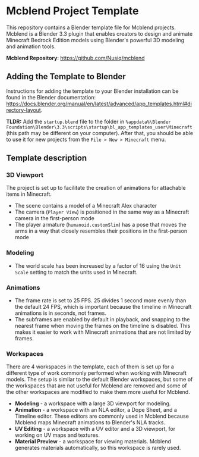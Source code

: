 # Mcblend Project Template

This repository contains a Blender template file for Mcblend projects. Mcblend
is a Blender 3.3 plugin that enables creators to design and animate Minecraft
Bedrock Edition models using Blender's powerful 3D modeling and animation
tools.

**Mcblend Repository**: https://github.com/Nusiq/mcblend

## Adding the Template to Blender

Instructions for adding the template to your Blender installation can be found
in the Blender documentation:
https://docs.blender.org/manual/en/latest/advanced/app_templates.html#directory-layout.

**TLDR:** Add the `startup.blend` file to the folder in
`%appdata%\Blender Foundation\Blender\3.3\scripts\startup\bl_app_templates_user\Minecraft`
(this path may be different on your computer). After that, you should be able
to use it for new projects from the `File > New > Minecraft` menu.

## Template description
### 3D Viewport

The project is set up to facilitate the creation of animations for attachable
items in Minecraft.

- The scene contains a model of a Minecraft Alex character
- The camera (`Player View`) is positioned in the same way as a Minecraft
  camera in the first-person mode
- The player armature (`humanoid.customSlim`) has a pose that moves the arms in
  a way that closely resembles their positions in the first-person mode

### Modeling

- The world scale has been increased by a factor of 16 using the `Unit Scale`
  setting to match the units used in Minecraft.

### Animations

- The frame rate is set to 25 FPS. 25 divides 1 second more evenly than the
  default 24 FPS, which is important because the timeline in Minecraft
  animations is in seconds, not frames.
- The subframes are enabled by default in playback, and snapping to the nearest
  frame when moving the frames on the timeline is disabled. This makes it
  easier to work with Minecraft animations that are not limited by frames.

### Workspaces

There are 4 workspaces in the template, each of them is set up for a different
type of work commonly performed when working with Minecraft models. The setup
is similar to the default Blender workspaces, but some of the workspaces that
are not useful for Mcblend are removed and some of the other workspaces are
modified to make them more useful for Mcblend.

- **Modeling** - a workspace with a large 3D viewport for modeling.
- **Animation** - a workspace with an NLA editor, a Dope Sheet, and a Timeline
  editor. These editors are commonly used in Mcblend because Mcblend maps
  Minecraft animations to Blender's NLA tracks.
- **UV Editing** - a workspace with a UV editor and a 3D viewport, for working
  on UV maps and textures.
- **Material Preview** - a workspace for viewing materials. Mcblend generates
  materials automatically, so this workspace is rarely used.
